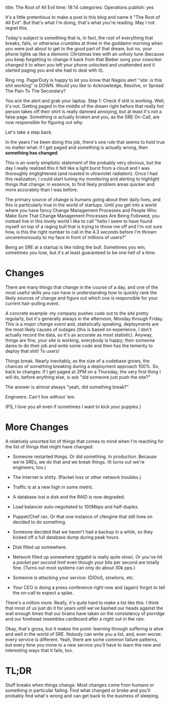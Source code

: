 title: The Root of All Evil
time: 18:14
categories: Operations
publish: yes

It's a little pretentious to make a post in this blog and name it
"The Root of All Evil". But that's what I'm doing, that's what you're
reading. May I not regret this.

Today's subject is something that is, in fact, the root of everything
that breaks, fails, or otherwise crumbles at three in the goddamn
morning when you were just about to get to the good part of that
dream, but no, your phone lights up like a demonic Christmas tree with
an unholy tune (because you keep forgetting to change it back from
that Bieber song your coworker changed it to when you left your phone
unlocked and unattended and it started paging you and she had to deal
with it).

Ring ring. PagerDuty is happy to let you know that Nagios alert "site:
is this shit working" is DOWN. Would you like to Acknowledge, Resolve,
or Spread The Pain To The Secondary?

You ack the alert and grab your laptop. Step 1: Check if shit is
working. Well, it's not. Getting paged in the middle of the dream right
before that really hot person takes off their shirt is really damned
annoying, but at least it's not a false page. Something is actually
broken and you, as the SRE On-Call, are now responsible for figuring out
why.

Let's take a step back.

In the years I've been doing this job, there's one rule that seems to
hold true no matter what: if I get paged and something is actually
wrong, then **something has changed**.

This is an overly simplistic statement of the probably very obvious,
but the day I really realized this it felt like a light burst from a
cloud and I was thoroughly englightened (and roasted in ultraviolet
radiation). Once I had this realization, I could start tuning my
monitoring and alerting to highlight things that change: in essence, to
find likely problem areas quicker and more accurately than I was before.

The primary source of change is humans going about their daily lives,
and this is particularly true in the world of startups. Until you get
into a world where you have fancy Change Management Processes and People
Who Make Sure That Change Management Processes Are Being Followed, you
instead live in this lovely world I like to call "hello I seem to have
found myself on top of a raging bull that is trying to throw me off and
I'm not sure how, is this the right number to call in the 4.3 seconds
before I'm thrown unceremoniously to my face in front of millions of
users?"

Being an SRE at a startup is like riding the bull. Sometimes you win,
sometimes you lose, but it's at least guaranteed to be one hell of a
time.

# Changes

There are many things that change in the course of a day, and one of the
most useful skills you can have is understanding how to quickly rank the
likely sources of change and figure out which one is responsible for
your current hair-pulling event.

A concrete example: my company pushes code out to the site pretty
regularly, but it's generally always in the afternoon, Monday through
Friday. This is a *major change event* and, statistically speaking,
deployments are the most likely causes of outages (this is based on
experience, I don't actually record the data, so it's as accurate
as most statistic). Anyway, things are fine, your site is working,
everybody is happy; then someone dares to do their job and write some
code and then has the temerity to deploy that shit! To users!

Things break. Nearly inevitably, as the size of a codebase grows, the
chances of something breaking during a deployment approach 100%. So,
back to changes: if I get paged at 2PM on a Thursday, the very first
thing I will do, before anything else, is ask "did someone just push the
site?"

The answer is almost always "yeah, did something break?"

Engineers. Can't live without 'em.

(PS, I love you all even if sometimes I want to kick your puppies.)

# More Changes

A relatively unsorted list of things that comes to mind when I'm
reaching for the list of things that might have changed:

* Someone restarted things. Or did something. In production. Because
we're SREs, we do that and we break things. (It turns out we're
engineers, too.)

* The Internet is shitty. (Packet loss or other network troubles.)

* Traffic is at a new high in some metric.

* A database lost a disk and the RAID is now degraded.

* Load balancer auto-negotiated to 100Mbps and half-duplex.

* Puppet/Chef ran. Or that one instance of cfengine that still lives on
decided to do something.

* Someone decided that we haven't had a backup in a while, so they
kicked off a full database dump during peak hours.

* Disk filled up somewhere.

* Network filled up somewhere (gigabit is really quite slow). Or you've
hit a *packet per second limit* even though your bits per second are
totally fine. (Turns out most systems can only do about 30k pps.)

* Someone is attacking your service: (D)DoS, slowloris, etc.

* Your CEO is doing a press conference right now and (again) forgot to
tell the on-call to expect a spike.

There's a million more. Really, it's quite hard to make a list like
this. I think that most of us just do it for years until we've bashed
our heads against the wall enough times that our brains have taken on
the consistency of porridge and our forehead resembles cardboard after a
night out in the rain.

Okay, that's gross, but it makes the point: learning through suffering
is alive and well in the world of SRE. Nobody can write you a list, and,
even worse: every service is different. Yeah, there are some common
failure patterns, but every time you move to a new service you'll have
to learn the new and interesting ways that it fails, too.

# TL;DR

Stuff breaks when things change. Most changes come from humans or
something in particular failing. Find what changed or broke and you'll
probably find what's wrong and can get back to the business of sleeping.

